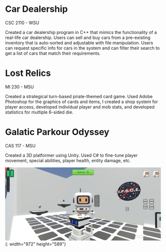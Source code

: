 # Car Dealership
CSC 2110 - WSU

Created a car dealership program in C++ that mimics the functionality of a real-life car dealership. Users can sell and buy cars from a pre-existing 
inventory that is auto-sorted and adjustable with file manipulation. Users can request specific info for cars in the system and can filter their
search to get a list of cars that match their requirements.

# Lost Relics
MI 230 - MSU

Created a strategical turn-based pirate-themed card game. Used Adobe Photoshop for the graphics of cards and items, I created a shop system for player access, developed individual player and mob stats, and developed statistics for multiple 6-sided die.

# Galatic Parkour Odyssey
CAS 117 - MSU

Created a 3D platformer using Unity. Used C# to fine-tune player movement, special abilities, player health, entity damage, etc. 

![Projects](assets/projectPicture1.png){: width="972" height="589"}
